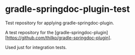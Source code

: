 gradle-springdoc-plugin-test
============================

Test repository for applying gradle-springdoc-plugin.

A test repository for the [gradle-springdoc-plugin][https://github.com/thilko/gradle-springdoc-plugin].

Used just for integration tests.
